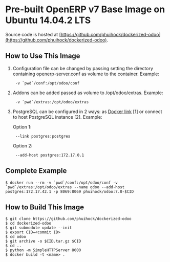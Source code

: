 # Pre-built OpenERP v7 Base Image on Ubuntu 14.04.2 LTS
Source code is hosted at [https://github.com/phuihock/dockerized-odoo](https://github.com/phuihock/dockerized-odoo).

## How to Use This Image
1. Configuration file can be changed by passing setting the directory containing openerp-server.conf as volume to the container. Example:

		-v `pwd`/conf:/opt/odoo/conf

1. Addons can be added passed as volume to /opt/odoo/extras. Example:

		-v `pwd`/extras:/opt/odoo/extras

1. PostgreSQL can be configured in 2 ways: as [Docker link](https://docs.docker.com/userguide/dockerlinks/) [1] or connect to host PostgreSQL instance [2]. Example:

	Option 1:

		--link postgres:postgres

	Option 2:

		--add-host postgres:172.17.0.1

## Complete Example

	$ docker run --rm -v `pwd`/conf:/opt/odoo/conf -v `pwd`/extras:/opt/odoo/extras --name odoo --add-host postgres:172.17.42.1 -p 8069:8069 phuihock/odoo:7.0-$CID

## How to Build This Image

	$ git clone https://github.com/phuihock/dockerized-odoo
	$ cd dockerized-odoo
	$ git submodule update --init
    $ export CID=<commit ID>
    $ cd odoo
    $ git archive -o $CID.tar.gz $CID
    $ cd ..
    $ python -m SimpleHTTPServer 8000
	$ docker build -t <name> .
